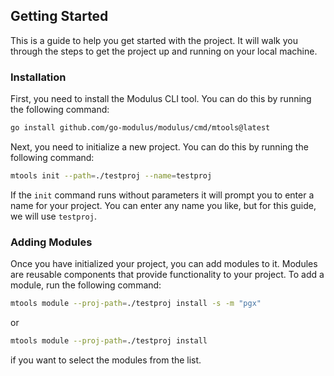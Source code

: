 ## Getting Started

This is a guide to help you get started with the project. It will walk you through the steps to get the project up and running on your local machine.

### Installation
First, you need to install the Modulus CLI tool. You can do this by running the following command:

```bash
go install github.com/go-modulus/modulus/cmd/mtools@latest
```

Next, you need to initialize a new project. You can do this by running the following command:

```bash
mtools init --path=./testproj --name=testproj
```

If the `init` command runs without parameters it will prompt you to enter a name for your project. You can enter any name you like, but for this guide, we will use `testproj`.

### Adding Modules
Once you have initialized your project, you can add modules to it. Modules are reusable components that provide functionality to your project. To add a module, run the following command:

```bash
mtools module --proj-path=./testproj install -s -m "pgx"
```

or
    
```bash 
mtools module --proj-path=./testproj install
```
if you want to select the modules from the list.